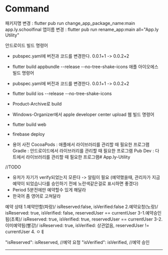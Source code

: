 # Command
패키지명 변경 : flutter pub run change_app_package_name:main app.ly.schoolfinal
앱이름 변경 : flutter pub run rename_app:main all="App.ly Utility"

안드로이드 빌드 명령어
- pubspec.yaml에 버전과 코드를 변경한다. 0.0.1+1 -> 0.0.2+2
- flutter build appbundle --release --no-tree-shake-icons
애플 아이오에스 빌드 명령어
- pubspec.yaml에 버전과 코드를 변경한다. 0.0.1+1 -> 0.0.2+2
- flutter build ios --release --no-tree-shake-icons
- Product-Archive로 build 
- Windows-Organizer에서 apple developer center upload
웹 빌드 명령어
- flutter build web
- firebase deploy

- 용어 사전
CocoaPods : 애플에서 라이브러리를 관리할 때 필요한 프로그램
Gradle : 안드로이드에서 라이브러리를 관리할 때 필요한 프로그램
Pub Dev : 다트에서 라이브러리를 관리할 때 필요한 프로그램# App.ly-Utility




//TODO
- 유저가 자기가 verify되었는지 모른다 -> 알림이 필요 (예약했을때, 관리자가 지금 예약이 되었습니다를 승인하기 전에 노란색같은걸로 표시하면 좋겠다)
- Period 5분전에만 예약할수 있게 해달라
- 한국어 좀 영어로 고쳐달라

예약 상태
1.예약안함(파랑)/ isReserved:false, isVerified:false
2.예약요청(노랑)/ isReserved: true, isVerified: false, reservedUser == currentUser
3-1.예약승인됨(초록)/ isReserved: true, isVerified: true, reservedUser == currentUser
3-2.이미예약됨(빨강)/ isReserved: true, isVerified: 상관없음, reservedUser != currentUser
4. ㅇㅖ

"isReserved": isReserved, //예약 요청
"isVerified": isVerified, //예약 승인

-----



